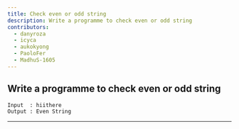 ```yaml
---
title: Check even or odd string
description: Write a programme to check even or odd string
contributors:
  - danyroza
  - icyca
  - aukokyong
  - PaoloFer
  - MadhuS-1605
---
```


## Write a programme to check even or odd string

```txt
Input  : hiithere
Output : Even String
```

---
